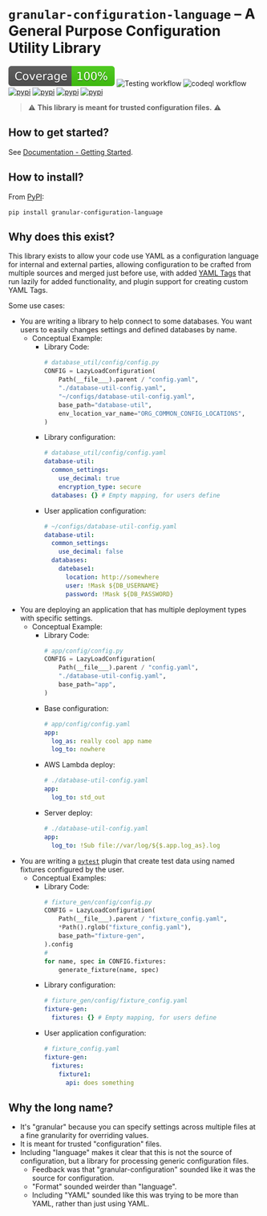 # `granular-configuration-language` – A General Purpose Configuration Utility Library

[![Coverage badge](https://raw.githubusercontent.com/lifedox/granular-configuration-language/python-coverage-comment-action-data/badge.svg)](https://github.com/lifedox/granular-configuration-language/tree/python-coverage-comment-action-data) ![Testing workflow](https://github.com/lifedox/granular-configuration-language/actions/workflows/testing.yaml/badge.svg?event=push) ![codeql workflow](https://github.com/lifedox/granular-configuration-language/actions/workflows/codeql-analysis.yaml/badge.svg?event=push)
[![pypi](https://img.shields.io/pypi/v/granular-configuration-language.svg)](https://pypi.org/project/granular-configuration-language/) [![pypi](https://img.shields.io/pypi/pyversions/granular-configuration-language.svg)](https://pypi.org/project/granular-configuration-language/) [![pypi](https://img.shields.io/pypi/types/granular-configuration-language.svg)](https://pypi.org/project/granular-configuration-language/) [![pypi](https://img.shields.io/pypi/l/granular-configuration-language.svg)](https://pypi.org/project/granular-configuration-language/)

> ⚠️ **This library is meant for trusted configuration files.** ⚠️

## How to get started?

See [Documentation - Getting Started](https://lifedox.github.io/granular-configuration-language/doc-spec/getting_started.html).

## How to install?

From [PyPI](https://pypi.org/project/granular-configuration-language/):

```shell
pip install granular-configuration-language
```

## Why does this exist?

This library exists to allow your code use YAML as a configuration language for internal and external parties, allowing configuration to be crafted from multiple sources and merged just before use, with added [YAML Tags](https://lifedox.github.io/granular-configuration-language/doc-spec/yaml.html) that run lazily for added functionality, and plugin support for creating custom YAML Tags.

Some use cases:

- You are writing a library to help connect to some databases. You want users to easily changes settings and defined databases by name.
  - Conceptual Example:
    - Library Code:
      ```python
      # database_util/config/config.py
      CONFIG = LazyLoadConfiguration(
          Path(__file___).parent / "config.yaml",
          "./database-util-config.yaml",
          "~/configs/database-util-config.yaml",
          base_path="database-util",
          env_location_var_name="ORG_COMMON_CONFIG_LOCATIONS",
      )
      ```
    - Library configuration:
      ```yaml
      # database_util/config/config.yaml
      database-util:
        common_settings:
          use_decimal: true
          encryption_type: secure
        databases: {} # Empty mapping, for users define
      ```
    - User application configuration:
      ```yaml
      # ~/configs/database-util-config.yaml
      database-util:
        common_settings:
          use_decimal: false
        databases:
          datebase1:
            location: http://somewhere
            user: !Mask ${DB_USERNAME}
            password: !Mask ${DB_PASSWORD}
      ```
- You are deploying an application that has multiple deployment types with specific settings.
  - Conceptual Example:
    - Library Code:
      ```python
      # app/config/config.py
      CONFIG = LazyLoadConfiguration(
          Path(__file___).parent / "config.yaml",
          "./database-util-config.yaml",
          base_path="app",
      )
      ```
    - Base configuration:
      ```yaml
      # app/config/config.yaml
      app:
        log_as: really cool app name
        log_to: nowhere
      ```
    - AWS Lambda deploy:
      ```yaml
      # ./database-util-config.yaml
      app:
        log_to: std_out
      ```
    - Server deploy:
      ```yaml
      # ./database-util-config.yaml
      app:
        log_to: !Sub file://var/log/${$.app.log_as}.log
      ```
- You are writing a [`pytest`](https://docs.pytest.org/en/stable/) plugin that create test data using named fixtures configured by the user.
  - Conceptual Examples:
    - Library Code:
      ```python
      # fixture_gen/config/config.py
      CONFIG = LazyLoadConfiguration(
          Path(__file___).parent / "fixture_config.yaml",
          *Path().rglob("fixture_config.yaml"),
          base_path="fixture-gen",
      ).config
      #
      for name, spec in CONFIG.fixtures:
          generate_fixture(name, spec)
      ```
    - Library configuration:
      ```yaml
      # fixture_gen/config/fixture_config.yaml
      fixture-gen:
        fixtures: {} # Empty mapping, for users define
      ```
    - User application configuration:
      ```yaml
      # fixture_config.yaml
      fixture-gen:
        fixtures:
          fixture1:
            api: does something
      ```

## Why the long name?

- It's "granular" because you can specify settings across multiple files at a fine granularity for overriding values.
- It is meant for trusted "configuration" files.
- Including "language" makes it clear that this is not the source of configuration, but a library for processing generic configuration files.
  - Feedback was that "granular-configuration" sounded like it was the source for configuration.
  - "Format" sounded weirder than "language".
  - Including "YAML" sounded like this was trying to be more than YAML, rather than just using YAML.

